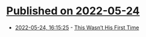 # [Published on 2022-05-24](index.md)

* [2022-05-24, 16:15:25](https://news.ycombinator.com/item?id=31493987) - [This Wasn’t His First Time](https://longreads.com/2022/05/04/crime-beyond-belief-kidnapping-hoax-atavist/)
